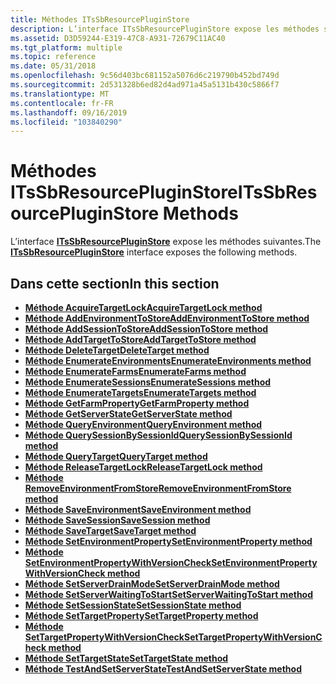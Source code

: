 ```yaml
---
title: Méthodes ITsSbResourcePluginStore
description: L’interface ITsSbResourcePluginStore expose les méthodes suivantes.
ms.assetid: D3D59244-E319-47C8-A931-72679C11AC40
ms.tgt_platform: multiple
ms.topic: reference
ms.date: 05/31/2018
ms.openlocfilehash: 9c56d403bc681152a5076d6c219790b452bd749d
ms.sourcegitcommit: 2d531328b6ed82d4ad971a45a5131b430c5866f7
ms.translationtype: MT
ms.contentlocale: fr-FR
ms.lasthandoff: 09/16/2019
ms.locfileid: "103840290"
---
```

# <a name="itssbresourcepluginstore-methods"></a><span data-ttu-id="3fd4d-103">Méthodes ITsSbResourcePluginStore</span><span class="sxs-lookup"><span data-stu-id="3fd4d-103">ITsSbResourcePluginStore Methods</span></span>

<span data-ttu-id="3fd4d-104">L’interface [**ITsSbResourcePluginStore**](/windows/desktop/api/sbtsv/nn-sbtsv-itssbresourcepluginstore) expose les méthodes suivantes.</span><span class="sxs-lookup"><span data-stu-id="3fd4d-104">The [**ITsSbResourcePluginStore**](/windows/desktop/api/sbtsv/nn-sbtsv-itssbresourcepluginstore) interface exposes the following methods.</span></span>

## <a name="in-this-section"></a><span data-ttu-id="3fd4d-105">Dans cette section</span><span class="sxs-lookup"><span data-stu-id="3fd4d-105">In this section</span></span>

-   [<span data-ttu-id="3fd4d-106">**Méthode AcquireTargetLock**</span><span class="sxs-lookup"><span data-stu-id="3fd4d-106">**AcquireTargetLock method**</span></span>](/windows/desktop/api/sbtsv/nf-sbtsv-itssbresourcepluginstore-acquiretargetlock)
-   [<span data-ttu-id="3fd4d-107">**Méthode AddEnvironmentToStore**</span><span class="sxs-lookup"><span data-stu-id="3fd4d-107">**AddEnvironmentToStore method**</span></span>](/windows/desktop/api/sbtsv/nf-sbtsv-itssbresourcepluginstore-addenvironmenttostore)
-   [<span data-ttu-id="3fd4d-108">**Méthode AddSessionToStore**</span><span class="sxs-lookup"><span data-stu-id="3fd4d-108">**AddSessionToStore method**</span></span>](/windows/desktop/api/sbtsv/nf-sbtsv-itssbresourcepluginstore-addsessiontostore)
-   [<span data-ttu-id="3fd4d-109">**Méthode AddTargetToStore**</span><span class="sxs-lookup"><span data-stu-id="3fd4d-109">**AddTargetToStore method**</span></span>](/windows/desktop/api/sbtsv/nf-sbtsv-itssbresourcepluginstore-addtargettostore)
-   [<span data-ttu-id="3fd4d-110">**Méthode DeleteTarget**</span><span class="sxs-lookup"><span data-stu-id="3fd4d-110">**DeleteTarget method**</span></span>](/windows/desktop/api/sbtsv/nf-sbtsv-itssbresourcepluginstore-deletetarget)
-   [<span data-ttu-id="3fd4d-111">**Méthode EnumerateEnvironments**</span><span class="sxs-lookup"><span data-stu-id="3fd4d-111">**EnumerateEnvironments method**</span></span>](/windows/desktop/api/sbtsv/nf-sbtsv-itssbresourcepluginstore-enumerateenvironments)
-   [<span data-ttu-id="3fd4d-112">**Méthode EnumerateFarms**</span><span class="sxs-lookup"><span data-stu-id="3fd4d-112">**EnumerateFarms method**</span></span>](/windows/desktop/api/sbtsv/nf-sbtsv-itssbresourcepluginstore-enumeratefarms)
-   [<span data-ttu-id="3fd4d-113">**Méthode EnumerateSessions**</span><span class="sxs-lookup"><span data-stu-id="3fd4d-113">**EnumerateSessions method**</span></span>](/windows/desktop/api/sbtsv/nf-sbtsv-itssbresourcepluginstore-enumeratesessions)
-   [<span data-ttu-id="3fd4d-114">**Méthode EnumerateTargets**</span><span class="sxs-lookup"><span data-stu-id="3fd4d-114">**EnumerateTargets method**</span></span>](/windows/desktop/api/sbtsv/nf-sbtsv-itssbresourcepluginstore-enumeratetargets)
-   [<span data-ttu-id="3fd4d-115">**Méthode GetFarmProperty**</span><span class="sxs-lookup"><span data-stu-id="3fd4d-115">**GetFarmProperty method**</span></span>](/windows/desktop/api/sbtsv/nf-sbtsv-itssbresourcepluginstore-getfarmproperty)
-   [<span data-ttu-id="3fd4d-116">**Méthode GetServerState**</span><span class="sxs-lookup"><span data-stu-id="3fd4d-116">**GetServerState method**</span></span>](/windows/desktop/api/sbtsv/nf-sbtsv-itssbresourcepluginstore-getserverstate)
-   [<span data-ttu-id="3fd4d-117">**Méthode QueryEnvironment**</span><span class="sxs-lookup"><span data-stu-id="3fd4d-117">**QueryEnvironment method**</span></span>](/windows/desktop/api/sbtsv/nf-sbtsv-itssbresourcepluginstore-queryenvironment)
-   [<span data-ttu-id="3fd4d-118">**Méthode QuerySessionBySessionId**</span><span class="sxs-lookup"><span data-stu-id="3fd4d-118">**QuerySessionBySessionId method**</span></span>](/windows/desktop/api/sbtsv/nf-sbtsv-itssbresourcepluginstore-querysessionbysessionid)
-   [<span data-ttu-id="3fd4d-119">**Méthode QueryTarget**</span><span class="sxs-lookup"><span data-stu-id="3fd4d-119">**QueryTarget method**</span></span>](/windows/desktop/api/sbtsv/nf-sbtsv-itssbresourcepluginstore-querytarget)
-   [<span data-ttu-id="3fd4d-120">**Méthode ReleaseTargetLock**</span><span class="sxs-lookup"><span data-stu-id="3fd4d-120">**ReleaseTargetLock method**</span></span>](/windows/desktop/api/sbtsv/nf-sbtsv-itssbresourcepluginstore-releasetargetlock)
-   [<span data-ttu-id="3fd4d-121">**Méthode RemoveEnvironmentFromStore**</span><span class="sxs-lookup"><span data-stu-id="3fd4d-121">**RemoveEnvironmentFromStore method**</span></span>](/windows/desktop/api/sbtsv/nf-sbtsv-itssbresourcepluginstore-removeenvironmentfromstore)
-   [<span data-ttu-id="3fd4d-122">**Méthode SaveEnvironment**</span><span class="sxs-lookup"><span data-stu-id="3fd4d-122">**SaveEnvironment method**</span></span>](/windows/desktop/api/sbtsv/nf-sbtsv-itssbresourcepluginstore-saveenvironment)
-   [<span data-ttu-id="3fd4d-123">**Méthode SaveSession**</span><span class="sxs-lookup"><span data-stu-id="3fd4d-123">**SaveSession method**</span></span>](/windows/desktop/api/sbtsv/nf-sbtsv-itssbresourcepluginstore-savesession)
-   [<span data-ttu-id="3fd4d-124">**Méthode SaveTarget**</span><span class="sxs-lookup"><span data-stu-id="3fd4d-124">**SaveTarget method**</span></span>](/windows/desktop/api/sbtsv/nf-sbtsv-itssbresourcepluginstore-savetarget)
-   [<span data-ttu-id="3fd4d-125">**Méthode SetEnvironmentProperty**</span><span class="sxs-lookup"><span data-stu-id="3fd4d-125">**SetEnvironmentProperty method**</span></span>](/windows/desktop/api/sbtsv/nf-sbtsv-itssbresourcepluginstore-setenvironmentproperty)
-   [<span data-ttu-id="3fd4d-126">**Méthode SetEnvironmentPropertyWithVersionCheck**</span><span class="sxs-lookup"><span data-stu-id="3fd4d-126">**SetEnvironmentPropertyWithVersionCheck method**</span></span>](/windows/desktop/api/sbtsv/nf-sbtsv-itssbresourcepluginstore-setenvironmentpropertywithversioncheck)
-   [<span data-ttu-id="3fd4d-127">**Méthode SetServerDrainMode**</span><span class="sxs-lookup"><span data-stu-id="3fd4d-127">**SetServerDrainMode method**</span></span>](/windows/desktop/api/sbtsv/nf-sbtsv-itssbresourcepluginstore-setserverdrainmode)
-   [<span data-ttu-id="3fd4d-128">**Méthode SetServerWaitingToStart**</span><span class="sxs-lookup"><span data-stu-id="3fd4d-128">**SetServerWaitingToStart method**</span></span>](/windows/desktop/api/sbtsv/nf-sbtsv-itssbresourcepluginstore-setserverwaitingtostart)
-   [<span data-ttu-id="3fd4d-129">**Méthode SetSessionState**</span><span class="sxs-lookup"><span data-stu-id="3fd4d-129">**SetSessionState method**</span></span>](/windows/desktop/api/sbtsv/nf-sbtsv-itssbresourcepluginstore-setsessionstate)
-   [<span data-ttu-id="3fd4d-130">**Méthode SetTargetProperty**</span><span class="sxs-lookup"><span data-stu-id="3fd4d-130">**SetTargetProperty method**</span></span>](/windows/desktop/api/sbtsv/nf-sbtsv-itssbresourcepluginstore-settargetproperty)
-   [<span data-ttu-id="3fd4d-131">**Méthode SetTargetPropertyWithVersionCheck**</span><span class="sxs-lookup"><span data-stu-id="3fd4d-131">**SetTargetPropertyWithVersionCheck method**</span></span>](/windows/desktop/api/sbtsv/nf-sbtsv-itssbresourcepluginstore-settargetpropertywithversioncheck)
-   [<span data-ttu-id="3fd4d-132">**Méthode SetTargetState**</span><span class="sxs-lookup"><span data-stu-id="3fd4d-132">**SetTargetState method**</span></span>](/windows/desktop/api/sbtsv/nf-sbtsv-itssbresourcepluginstore-settargetstate)
-   [<span data-ttu-id="3fd4d-133">**Méthode TestAndSetServerState**</span><span class="sxs-lookup"><span data-stu-id="3fd4d-133">**TestAndSetServerState method**</span></span>](/windows/desktop/api/sbtsv/nf-sbtsv-itssbresourcepluginstore-testandsetserverstate)

 

 




